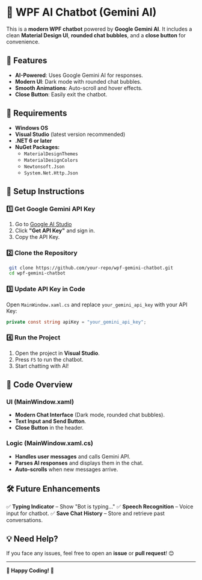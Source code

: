
# 🌟 WPF AI Chatbot (Gemini AI)

This is a **modern WPF chatbot** powered by **Google Gemini AI**. It includes a clean **Material Design UI**, **rounded chat bubbles**, and a **close button** for convenience.

## 🚀 Features
- **AI-Powered**: Uses Google Gemini AI for responses.
- **Modern UI**: Dark mode with rounded chat bubbles.
- **Smooth Animations**: Auto-scroll and hover effects.
- **Close Button**: Easily exit the chatbot.

## 📌 Requirements
- **Windows OS**
- **Visual Studio** (latest version recommended)
- **.NET 6 or later**
- **NuGet Packages:**
  - `MaterialDesignThemes`
  - `MaterialDesignColors`
  - `Newtonsoft.Json`
  - `System.Net.Http.Json`

## 🔧 Setup Instructions
### 1️⃣ **Get Google Gemini API Key**
1. Go to [Google AI Studio](https://ai.google.dev/)
2. Click **"Get API Key"** and sign in.
3. Copy the API Key.

### 2️⃣ **Clone the Repository**
```sh
 git clone https://github.com/your-repo/wpf-gemini-chatbot.git
 cd wpf-gemini-chatbot
```

### 3️⃣ **Update API Key in Code**
Open `MainWindow.xaml.cs` and replace `your_gemini_api_key` with your API Key:
```csharp
private const string apiKey = "your_gemini_api_key";
```

### 4️⃣ **Run the Project**
1. Open the project in **Visual Studio**.
2. Press `F5` to run the chatbot.
3. Start chatting with AI!

## 📜 Code Overview
### **UI (MainWindow.xaml)**
- **Modern Chat Interface** (Dark mode, rounded chat bubbles).
- **Text Input and Send Button**.
- **Close Button** in the header.

### **Logic (MainWindow.xaml.cs)**
- **Handles user messages** and calls Gemini API.
- **Parses AI responses** and displays them in the chat.
- **Auto-scrolls** when new messages arrive.

## 🛠 Future Enhancements
✅ **Typing Indicator** – Show "Bot is typing..."
✅ **Speech Recognition** – Voice input for chatbot.
✅ **Save Chat History** – Store and retrieve past conversations.

## 💡 Need Help?
If you face any issues, feel free to open an **issue** or **pull request**! 😊

---
**🎉 Happy Coding! 🚀**

